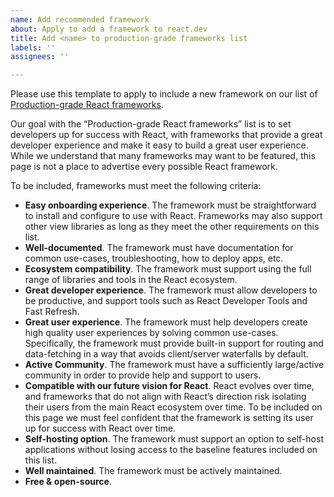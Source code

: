 ```yaml
---
name: Add recommended framework
about: Apply to add a framework to react.dev
title: Add <name> to production-grade frameworks list
labels: ''
assignees: ''

---
```


Please use this template to apply to include a new framework on our list of [Production-grade React frameworks](https://react.dev/learn/start-a-new-react-project#production-grade-react-frameworks). 

Our goal with the “Production-grade React frameworks” list is to set developers up for success with React, with frameworks that provide a great developer experience and make it easy to build a great user experience. While we understand that many frameworks may want to be featured, this page is not a place to advertise every possible React framework.

To be included, frameworks must meet the following criteria:

- **Easy onboarding experience**. The framework must be straightforward to install and configure to use with React. Frameworks may also support other view libraries as long as they meet the other requirements on this list.
- **Well-documented**. The framework must have documentation for common use-cases, troubleshooting, how to deploy apps, etc.
- **Ecosystem compatibility**. The framework must support using the full range of libraries and tools in the React ecosystem. 
- **Great developer experience**. The framework must allow developers to be productive, and support tools such as React Developer Tools and Fast Refresh.
- **Great user experience**. The framework must help developers create high quality user experiences by solving common use-cases. Specifically, the framework must provide built-in support for routing and data-fetching in a way that avoids client/server waterfalls by default.
- **Active Community**. The framework must have a sufficiently large/active community in order to provide help and support to users.
- **Compatible with our future vision for React**. React evolves over time, and frameworks that do not align with React’s direction risk isolating their users from the main React ecosystem over time. To be included on this page we must feel confident that the framework is setting its user up for success with React over time.
- **Self-hosting option**. The framework must support an option to self-host applications without losing access to the baseline features included on this list. 
- **Well maintained**. The framework must be actively maintained.
- **Free & open-source**.
